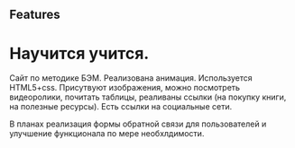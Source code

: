 ## Features

# Научится учится.
Сайт по методике БЭМ. Реализована анимация. Используется HTML5+css. 
Присутвуют изображения, можно посмотреть видеоролики, почитать таблицы, реаливаны ссылки (на покупку книги, на полезные ресурсы). Есть ссылки на социальные сети.

В планах реализация формы обратной связи для пользователей и улучшение функционала по мере необхлдимости.